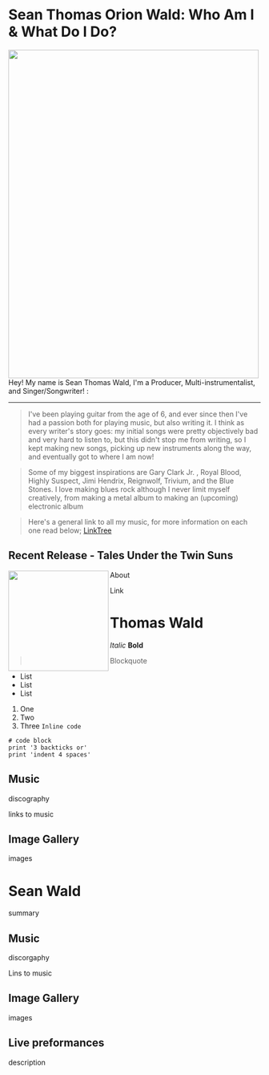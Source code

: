 # Sean Thomas Orion Wald: Who Am I & What Do I Do?
<img align="left" src="MusicMe.png" width="500" height="655">
Hey! My name is Sean Thomas Wald, 
I'm a Producer, 
Multi-instrumentalist,
and Singer/Songwriter!
:

---
>I've been playing guitar from the age of 6, and ever since then I've had a passion both for playing music, but also writing it. I think as every writer's story goes: my initial songs were pretty objectively bad and very hard to listen to, but this didn't stop me from writing, so I kept making new songs, picking up new instruments along the way, and eventually got to where I am now!

>Some of my biggest inspirations are Gary Clark Jr. , Royal Blood, Highly Suspect, Jimi Hendrix, Reignwolf, Trivium, and the Blue Stones. I love making blues rock although I never limit myself creatively, from making a metal album to making an (upcoming) electronic album

>Here's a general link to all my music, for more information on each one read below; 
[LinkTree](https://linktr.ee/thomaswald)

## Recent Release - Tales Under the Twin Suns
<img align="left" src="https://m.media-amazon.com/images/I/51f9ZbJrPvL._UXNaN_FMjpg_QL85_.jpg" width="200" height="200">

About

Link
# Thomas Wald
*Italic*
**Bold**
> Blockquote
* List
* List
* List
1. One
2. Two
3. Three
`Inline code`
```
# code block
print '3 backticks or'
print 'indent 4 spaces'
```
## Music
discography

links to music
## Image Gallery
images
# Sean Wald
summary
## Music
discorgaphy

Lins to music
## Image Gallery
images
## Live preformances
description
